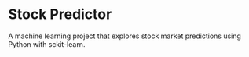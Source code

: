 # Stock Predictor 

A machine learning project that explores stock market predictions using Python with sckit-learn.
